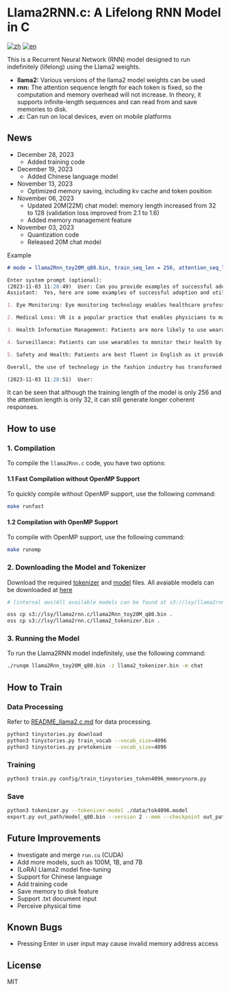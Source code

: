 # Llama2RNN.c: A Lifelong RNN Model in C

[![zh](https://img.shields.io/badge/zh-简体中文-red.svg)](README.md)
[![en](https://img.shields.io/badge/en-English-green.svg)](README.en.md)

This is a Recurrent Neural Network (RNN) model designed to run indefinitely (lifelong) using the Llama2 weights.

- **llama2:** Various versions of the llama2 model weights can be used
- **rnn:** The attention sequence length for each token is fixed, so the computation and memory overhead will not increase. In theory, it supports infinite-length sequences and can read from and save memories to disk.
- **.c:** Can run on local devices, even on mobile platforms

## News

- December 28, 2023
    - Added training code
- December 19, 2023
    - Added Chinese language model
- November 13, 2023
    - Optimized memory saving, including kv cache and token position
- November 06, 2023
    - Updated 20M(22M) chat model: memory length increased from 32 to 128 (validation loss improved from 2.1 to 1.6)
    - Added memory management feature
- November 03, 2023
    - Quantization code
    - Released 20M chat model

Example

```md
# mode = llama2Rnn_toy20M_q80.bin, train_seq_len = 256, attention_seq_len = 32

Enter system prompt (optional):
(2023-11-03 11:28:49)  User: Can you provide examples of successful adoption and utilization of wearable technology in the fashion industry?
Assistant:  Yes, here are some examples of successful adoption and utilization of wearable technology in the fashion industry:

1. Eye Monitoring: Eye monitoring technology enables healthcare professionals to track data on patients' movements, symptoms, and treatment options. This data can be used to adjust the temperature, duration, and other factors that affect patient satisfaction, and predict which treatment works best for each individual patient.

2. Medical Loss: VR is a popular practice that enables physicians to make real-time changes in their patients’ health data. Patients can apply their VR training, allowing them to monitor their progress and adjust their care accordingly.

3. Health Information Management: Patients are more likely to use wearable devices, such as smartwatches, for medical diagnosis and monitoring. They can see their blood sugar levels, heatstroke, and other health conditions. This helps them to manage their symptoms and reduce the likelihood of their health conditions.

4. Surveillance: Patients can use wearables to monitor their health by monitoring their movements, activities, and other factors that contribute to their health. They can monitor their heart rate, breathing patterns, and other sensory systems to make more informed decisions about the location and timing of their menstrual cycle.

5. Safety and Health: Patients are best fluent in English as it provides them with real-time access to healthcare in a more accessible and convenient way. They can avoid getting stranded on their own or leave food, and can also save lives by smiling at home or visiting places in the house.

Overall, the use of technology in the fashion industry has transformed patient care. By providing advanced training and support to healthcare professionals, researchers have been able to provide a more accurate, efficient, and intuitive approach to patient care.

(2023-11-03 11:28:51)  User:

```

It can be seen that although the training length of the model is only 256 and the attention length is only 32, it can still generate longer coherent responses.

## How to use

### 1. Compilation

To compile the `llama2Rnn.c` code, you have two options:

#### 1.1 Fast Compilation without OpenMP Support

To quickly compile without OpenMP support, use the following command:

```bash
make runfast
```

#### 1.2 Compilation with OpenMP Support

To compile with OpenMP support, use the following command:

```bash
make runomp
```

### 2. Downloading the Model and Tokenizer

Download the required [tokenizer](https://drive.google.com/file/d/1KJei_OZHFXsc8vgqz7ZGu7V8Nw-TSwFm/view?usp=drive_link) and [model](https://drive.google.com/file/d/10UOsLSmLEWMfGitKTk8J-tbrL5J-4P6l/view?usp=drive_link) files. All avaiable models can be downloaded at [here](https://drive.google.com/drive/folders/1Px5IzuUY-H2I-bd0PRsvS0rCg9Vm7iC9?usp=sharing)

```bash
# (internal aws)All available models can be found at s3://lsy/llama2rnn.c/, and subsequent model updates will also be here

oss cp s3://lsy/llama2rnn.c/llama2Rnn_toy20M_q80.bin .
oss cp s3://lsy/llama2rnn.c/llama2_tokenizer.bin .
```

### 3. Running the Model

To run the Llama2RNN model indefinitely, use the following command:

```bash
./runqm llama2Rnn_toy20M_q80.bin -z llama2_tokenizer.bin -m chat
```

## How to Train

### Data Processing
Refer to [README_llama2.c.md](./README_llama2.c.md) for data processing.
```bash
python3 tinystories.py download
python3 tinystories.py train_vocab --vocab_size=4096
python3 tinystories.py pretokenize --vocab_size=4096
```
### Training
```bash
python3 train.py config/train_tinystories_token4096_memorynorm.py
```
### Save
```bash
python3 tokenizer.py --tokenizer-model ./data/tok4096.model
export.py out_path/model_q80.bin --version 2 --mem --checkpoint out_path/ckpt.pt
```

## Future Improvements

- Investigate and merge `run.cu` (CUDA)
- Add more models, such as 100M, 1B, and 7B
- (LoRA) Llama2 model fine-tuning
- Support for Chinese language
- Add training code
- Save memory to disk feature
- Support .txt document input
- Perceive physical time

## Known Bugs

- Pressing Enter in user input may cause invalid memory address access

## License

MIT
